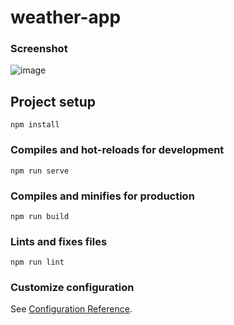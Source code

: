 # weather-app

### Screenshot
![image](https://user-images.githubusercontent.com/80734011/144842447-c940d745-c4f8-4918-bd1d-7f5bee4fc022.png)


## Project setup
```
npm install
```

### Compiles and hot-reloads for development
```
npm run serve
```

### Compiles and minifies for production
```
npm run build
```

### Lints and fixes files
```
npm run lint
```

### Customize configuration
See [Configuration Reference](https://cli.vuejs.org/config/).
